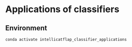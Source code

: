 # Applications of classifiers

## Environment

```bash
conda activate intellicatflap_classifier_applications
```